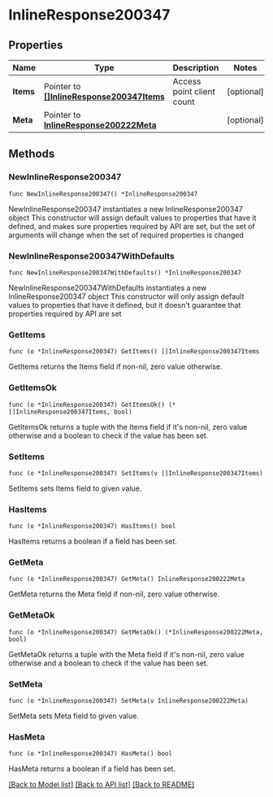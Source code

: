 # InlineResponse200347

## Properties

Name | Type | Description | Notes
------------ | ------------- | ------------- | -------------
**Items** | Pointer to [**[]InlineResponse200347Items**](InlineResponse200347Items.md) | Access point client count | [optional] 
**Meta** | Pointer to [**InlineResponse200222Meta**](InlineResponse200222Meta.md) |  | [optional] 

## Methods

### NewInlineResponse200347

`func NewInlineResponse200347() *InlineResponse200347`

NewInlineResponse200347 instantiates a new InlineResponse200347 object
This constructor will assign default values to properties that have it defined,
and makes sure properties required by API are set, but the set of arguments
will change when the set of required properties is changed

### NewInlineResponse200347WithDefaults

`func NewInlineResponse200347WithDefaults() *InlineResponse200347`

NewInlineResponse200347WithDefaults instantiates a new InlineResponse200347 object
This constructor will only assign default values to properties that have it defined,
but it doesn't guarantee that properties required by API are set

### GetItems

`func (o *InlineResponse200347) GetItems() []InlineResponse200347Items`

GetItems returns the Items field if non-nil, zero value otherwise.

### GetItemsOk

`func (o *InlineResponse200347) GetItemsOk() (*[]InlineResponse200347Items, bool)`

GetItemsOk returns a tuple with the Items field if it's non-nil, zero value otherwise
and a boolean to check if the value has been set.

### SetItems

`func (o *InlineResponse200347) SetItems(v []InlineResponse200347Items)`

SetItems sets Items field to given value.

### HasItems

`func (o *InlineResponse200347) HasItems() bool`

HasItems returns a boolean if a field has been set.

### GetMeta

`func (o *InlineResponse200347) GetMeta() InlineResponse200222Meta`

GetMeta returns the Meta field if non-nil, zero value otherwise.

### GetMetaOk

`func (o *InlineResponse200347) GetMetaOk() (*InlineResponse200222Meta, bool)`

GetMetaOk returns a tuple with the Meta field if it's non-nil, zero value otherwise
and a boolean to check if the value has been set.

### SetMeta

`func (o *InlineResponse200347) SetMeta(v InlineResponse200222Meta)`

SetMeta sets Meta field to given value.

### HasMeta

`func (o *InlineResponse200347) HasMeta() bool`

HasMeta returns a boolean if a field has been set.


[[Back to Model list]](../README.md#documentation-for-models) [[Back to API list]](../README.md#documentation-for-api-endpoints) [[Back to README]](../README.md)


